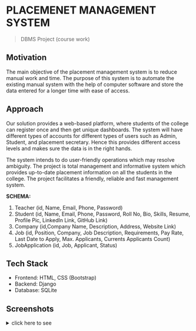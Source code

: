 # PLACEMENET MANAGEMENT SYSTEM

> DBMS Project (course work)



## Motivation
The main objective of the placement management system is to reduce manual work and time. The purpose of this system is to automate the existing manual system with the help of computer software and store the data entered for a longer time with ease of access. 

## Approach
Our solution provides a web-based platform, where students of the college can register once and then get unique dashboards. The system will have different types of accounts for different types of users such as Admin, Student, and placement secretary. Hence this provides different access levels and makes sure the data is in the right hands. 

The system intends to do user-friendly operations which may resolve ambiguity. The project is total management and informative system which provides up-to-date placement information on all the students in the college. The project facilitates a friendly, reliable and fast management system.



**SCHEMA:**
1. Teacher (id, Name, Email, Phone, Password)
2. Student (id, Name, Email, Phone, Password, Roll No, Bio, Skills, Resume,  Profile Pic, LinkedIn Link, GitHub Link)
3. Company (id,Company Name, Description, Address, Website Link)
4. Job (id, Position, Company, Job Description, Requirements, Pay Rate, Last Date to Apply, Max. Applicants, Currents Applicants Count)
5. JobApplication (id, Job, Applicant, Status)


## Tech Stack
- Frontend: HTML, CSS (Bootstrap)
- Backend: Django
- Database: SQLite

## Screenshots

<details>
  <summary>click here to see</summary>


